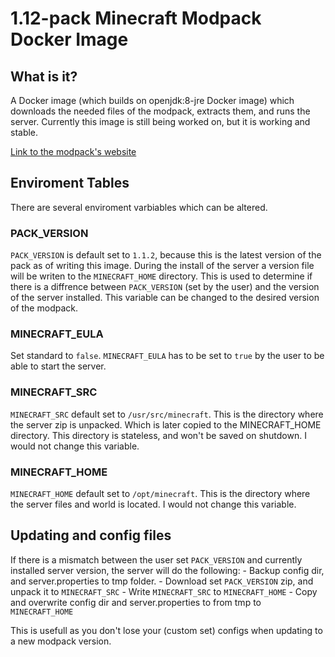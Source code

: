 # 1.12-pack Minecraft Modpack Docker Image
## What is it?
A Docker image (which builds on openjdk:8-jre Docker image) which downloads the needed files of the modpack, extracts them, and runs the server. Currently this image is still being worked on, but it is working and stable. 

[Link to the modpack's website](https://www.technicpack.net/modpack/the-1122-pack.1406454)

## Enviroment Tables
There are several enviroment varbiables which can be altered.

### PACK_VERSION
`PACK_VERSION` is default set to `1.1.2`, because this is the latest version of the pack as of writing this image. During the install of the server a version file will be writen to the `MINECRAFT_HOME` directory. This is used to determine if there is a diffrence between `PACK_VERSION` (set by the user) and the version of the server installed. This variable can be changed to the desired version of the modpack.

### MINECRAFT_EULA
Set standard to `false`. `MINECRAFT_EULA` has to be set to `true` by the user to be able to start the server.

### MINECRAFT_SRC
`MINECRAFT_SRC` default set to `/usr/src/minecraft`. This is the directory where the server zip is unpacked. Which is later copied to the MINECRAFT_HOME directory. This directory is stateless, and won't be saved on shutdown. I would not change this variable.

### MINECRAFT_HOME
`MINECRAFT_HOME` default set to `/opt/minecraft`. This is the directory where the server files and world is located. I would not change this variable.

## Updating and config files
If there is a mismatch between the user set `PACK_VERSION` and currently installed server version, the server will do the following:
	- Backup config dir, and server.properties to tmp folder.
	- Download set `PACK_VERSION` zip, and unpack it to `MINECRAFT_SRC`
	- Write `MINECRAFT_SRC` to `MINECRAFT_HOME`
	- Copy and overwrite config dir and server.properties to from tmp to `MINECRAFT_HOME`

This is usefull as you don't lose your (custom set) configs when updating to a new modpack version.